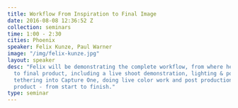 ```yaml
---
title: Workflow From Inspiration to Final Image
date: 2016-08-08 12:36:52 Z
collection: seminars
time: 1:00 - 2:30
cities: Phoenix
speaker: Felix Kunze, Paul Warner
image: "/img/felix-kunze.jpg"
layout: speaker
desc: "Felix will be demonstrating the complete workflow, from where he finds his inspiration
  to final product, including a live shoot demonstration, lighting & posing tips,
  tethering into Capture One, doing live color work and post production. Theentire
  product - from start to finish."
type: seminar
---
```

